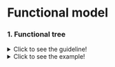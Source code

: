 # **Functional model**



 ### **1. Functional tree**
<details>
  <summary>Click to see the guideline!</summary>
 
- **Definition:** *The functional tree is a top-down decomposition of function into sub-functions that helps to simplify the problem to solve.*

- **Comments:**

  - *A top-down and bottom-up reading of the functional tree provides insight on the “how” and “why”, respectively.*
  - *The decomposition process should be stopped when the technical function is sufficiently detailed to reuse, make, or buy a design solution.*


 ```
1. What minimum documentation should the functional tree provide?
  - A model specifying the kinds of technical functions and their sub-functions in the format of a tree (refer to the functional tree of XYZ Cargo-ADD ONS)

2. How to implement the functional tree?
  - Use functional modeling language for representation, such as  
    - UML (Use Case diagram)
    - SysML (Block Definition, Activity, or Internal Block diagram)
    - SADT/IDEF0 
    - Functional flow block diagram 
  - Use open-source software for modeling the tree representation, such as
    - Papyrus
    - Modelio
    - Capella  
  ```
</details>

<details>
  <summary>Click to see the example!</summary>
 
  
![fonctions_shredder drawio](https://user-images.githubusercontent.com/95290174/152968842-cb1d98a4-7c1d-4cad-9cd9-5535bff4fddc.png)

  
 2. Name of modeling language
     * ...
     * ...
  3. Name of Software
     * Online app diagram
     * ...
 




